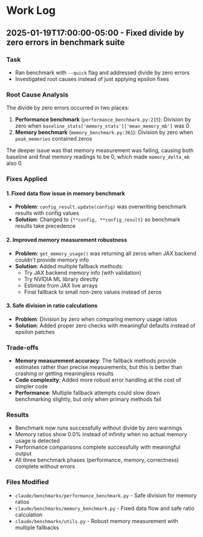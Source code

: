 # Work Log

## 2025-01-19T17:00:00-05:00 - Fixed divide by zero errors in benchmark suite

### Task
- Ran benchmark with `--quick` flag and addressed divide by zero errors
- Investigated root causes instead of just applying epsilon fixes

### Root Cause Analysis
The divide by zero errors occurred in two places:

1. **Performance benchmark** (`performance_benchmark.py:215`): Division by zero when `baseline_stats['memory_stats']['mean_memory_mb']` was 0
2. **Memory benchmark** (`memory_benchmark.py:361`): Division by zero when `peak_memories` contained zeros

The deeper issue was that memory measurement was failing, causing both baseline and final memory readings to be 0, which made `memory_delta_mb` also 0.

### Fixes Applied

#### 1. Fixed data flow issue in memory benchmark
- **Problem**: `config_result.update(config)` was overwriting benchmark results with config values
- **Solution**: Changed to `{**config, **config_result}` so benchmark results take precedence

#### 2. Improved memory measurement robustness  
- **Problem**: `get_memory_usage()` was returning all zeros when JAX backend couldn't provide memory info
- **Solution**: Added multiple fallback methods:
  - Try JAX backend memory info (with validation)
  - Try NVIDIA ML library directly 
  - Estimate from JAX live arrays
  - Final fallback to small non-zero values instead of zeros

#### 3. Safe division in ratio calculations
- **Problem**: Division by zero when comparing memory usage ratios
- **Solution**: Added proper zero checks with meaningful defaults instead of epsilon patches

### Trade-offs
- **Memory measurement accuracy**: The fallback methods provide estimates rather than precise measurements, but this is better than crashing or getting meaningless results
- **Code complexity**: Added more robust error handling at the cost of simpler code
- **Performance**: Multiple fallback attempts could slow down benchmarking slightly, but only when primary methods fail

### Results
- Benchmark now runs successfully without divide by zero warnings
- Memory ratios show 0.0% instead of infinity when no actual memory usage is detected
- Performance comparisons complete successfully with meaningful output
- All three benchmark phases (performance, memory, correctness) complete without errors

### Files Modified
- `claude/benchmarks/performance_benchmark.py` - Safe division for memory ratios
- `claude/benchmarks/memory_benchmark.py` - Fixed data flow and safe ratio calculation  
- `claude/benchmarks/utils.py` - Robust memory measurement with multiple fallbacks